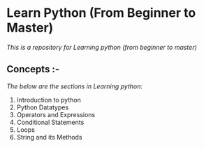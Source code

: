 # Learn Python (From Beginner to Master)
*This is a repository for Learning python (from beginner to master)*

## Concepts :-
*The below are the sections in Learning python:*

1. Introduction to python
2. Python Datatypes
3. Operators and Expressions
4. Conditional Statements
5. Loops
6. String and its Methods